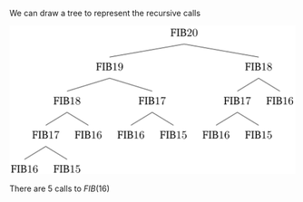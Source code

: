 We can draw a tree to represent the recursive calls

![alt text](image.png)

There are 5 calls to $FIB(16)$
